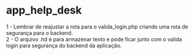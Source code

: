 # app_help_desk

1 - Lembrar de reajustar a rota para o valida_login.php criando uma rota de segurança para o backend. </br>
2 - O arquivo .hd é para armazenar texto e pode ficar junto com o valida login para segurança do backend da aplicação.
